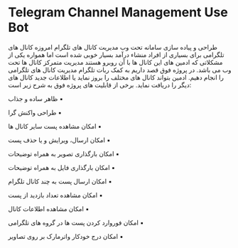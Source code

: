 # Telegram Channel Management Use Bot

 طراحی و پیاده سازی سامانه تحت وب مدیریت کانال های تلگرام
امروزه کانال های تلگرامی برای بسیاری از افراد منشاء درآمد بسیار خوبی شده است اما همواره یکی از مشکلاتی که ادمین های این
کانال ها با آن روبرو هستند مدیریت متمرکز کانال ها تحت وب می باشد. در پروژه فوق قصد داریم به کمک ربات تلگرام مدیریت
کانال های تلگرامی را انجام دهیم. ادمین بتواند کانال های مختلف را بروز نماید یا اطلاعات جدید کانال های دیگر را دریافت نماید.
برخی از قابلیت های پروژه فوق به شرح زیر است:

ظاهر ساده و جذاب ▪

طراحی واکنش گرا ▪

امکان مشاهده پست سایر کانال ها ▪

امکان ارسال، ویرایش و یا حذف پست ▪

امکان بارگذاری تصویر به همراه توضیحات ▪

امکان بارگذاری فایل به همراه توضیحات ▪

امکان ارسال پست به چند کانال تلگرام ▪

امکان مشاهده تعداد بازدید از پست ▪

امکان مشاهده اطلاعات کانال ▪

امکان فوروارد کردن پست ها در گروه های تلگرامی ▪

امکان درج خودکار واترمارک بر روی تصاویر ▪ 

